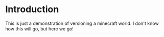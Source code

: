# Introduction
This is just a demonstration of versioning a minecraft world. I don't know how this will go, but here we go!
